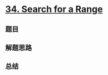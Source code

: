 # [34. Search for a Range](https://leetcode.com/problems/search-for-a-range/)

## 题目


## 解题思路


## 总结


